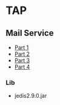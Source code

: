 # TAP

## Mail Service

- [Part 1](https://github.com/watswormx/TAP/tree/master/mail-service/p1)
- [Part 2](https://github.com/watswormx/TAP/tree/master/mail-service/p2)
- [Part 3](https://github.com/watswormx/TAP/tree/master/mail-service/p3)
- [Part 4](https://github.com/watswormx/TAP/tree/master/mail-service/p4)

### Lib

- jedis2.9.0.jar